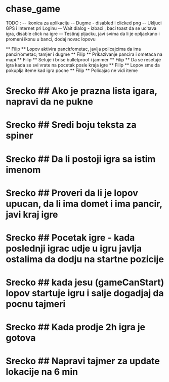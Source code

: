 chase_game
==========

TODO : 
-- Ikonica za aplikaciju
-- Dugme - disabled i clicked png
-- Ukljuci GPS i Internet pri Loginu
-- Wait dialog - izbaci , baci toast da se ucitava igra, disable click na igre
-- Testiraj pljacku,  javi svima da li je opljackano i promeni ikonu u banci, dodaj novac lopovu

** Filip ** Lopov aktivira pancir/ometac, javlja policajcima da ima pancir/ometac; tamjer i dugme
** Filip ** Prikazivanje pancira i ometaca na mapi
** Filip ** Setuje i brise bulletproof i jammer
** Filip ** Da se resetuje igra kada se svi vrate na pocetak posle kraja igre
** Filip ** Lopov sme da pokuplja iteme kad igra pocne
** Filip ** Policajac ne vidi iteme

# Srecko ## Ako je prazna lista igara, napravi da ne pukne 
# Srecko ## Sredi boju teksta za spiner
# Srecko ## Da li postoji igra sa istim imenom
# Srecko ## Proveri da li je lopov upucan, da li ima domet i ima pancir, javi kraj igre
# Srecko ## Pocetak igre - kada poslednji igrac udje u igru javlja ostalima da dodju na startne pozicije
# Srecko ## kada jesu  (gameCanStart) lopov startuje igru i salje dogadjaj da pocnu tajmeri
# Srecko ## Kada prodje 2h igra je gotova
# Srecko ## Napravi tajmer za update lokacije na 6 min

